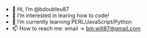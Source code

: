 - 👋 Hi, I’m @bdoubleu87
- 👀 I’m interested in learing how to code!
- 🌱 I’m currently learning PERL/JavaScript/Python
- 📫 How to reach me: email -> bm.will87@gmail.com

<!---
bdoubleu87/bdoubleu87 is a ✨ special ✨ repository because its `README.md` (this file) appears on your GitHub profile.
You can click the Preview link to take a look at your changes.
--->
